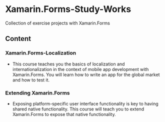 # Xamarin.Forms-Study-Works
Collection of exercise projects with Xamarin.Forms

## Content

### Xamarin.Forms-Localization
- This course teaches you the basics of localization and internationalization in the context of mobile app development with Xamarin.Forms. You will learn how to write an app for the global market and how to test it.

### Extending Xamarin.Forms
- Exposing platform-specific user interface functionality is key to having shared native functionality. This course will teach you to extend Xamarin.Forms to expose that native functionality. 